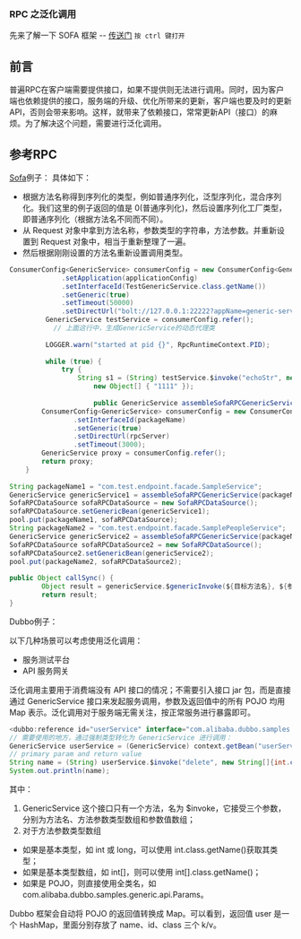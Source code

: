 ### RPC 之泛化调用

先来了解一下 SOFA 框架    -- [传送门](\..\ll\sofa\sofa.md) `按 ctrl 键打开`

## 前言

普遍RPC在客户端需要提供接口，如果不提供则无法进行调用。同时，因为客户端也依赖提供的接口，服务端的升级、优化所带来的更新，客户端也要及时的更新API，否则会带来影响。这样，就带来了依赖接口，常常更新API（接口）的麻烦。为了解决这个问题，需要进行泛化调用。

## 参考RPC

[Sofa](\..\ll\sofa\sofa.md)例子： 具体如下：

- 根据方法名称得到序列化的类型，例如普通序列化，泛型序列化，混合序列化。我们这里的例子返回的值是 0(普通序列化)，然后设置序列化工厂类型，即普通序列化（根据方法名不同而不同）。
- 从 Request 对象中拿到方法名称，参数类型的字符串，方法参数。并重新设置到 Request 对象中，相当于重新整理了一遍。
- 然后根据刚刚设置的方法名重新设置调用类型。

```java
ConsumerConfig<GenericService> consumerConfig = new ConsumerConfig<GenericService>()
             .setApplication(applicationConfig)
             .setInterfaceId(TestGenericService.class.getName())
             .setGeneric(true)
             .setTimeout(50000)
             .setDirectUrl("bolt://127.0.0.1:22222?appName=generic-server");
         GenericService testService = consumerConfig.refer();
           // 上面这行中，生成GenericService的动态代理类
 
         LOGGER.warn("started at pid {}", RpcRuntimeContext.PID);
 
         while (true) {
             try {
                 String s1 = (String) testService.$invoke("echoStr", new String[] { "java.lang.String" },
                     new Object[] { "1111" });
					 
					 public GenericService assembleSofaRPCGenericService(String packageName, String rpcServer) {
        ConsumerConfig<GenericService> consumerConfig = new ConsumerConfig<GenericService>()
                .setInterfaceId(packageName)
                .setGeneric(true)
                .setDirectUrl(rpcServer)
                .setTimeout(3000);
        GenericService proxy = consumerConfig.refer();
        return proxy;
    }
 
String packageName1 = "com.test.endpoint.facade.SampleService";
GenericService genericService1 = assembleSofaRPCGenericService(packageName1, "bolt://10.167.24.122:12200");
SofaRPCDataSource sofaRPCDataSource = new SofaRPCDataSource();
sofaRPCDataSource.setGenericBean(genericService1);
pool.put(packageName1, sofaRPCDataSource);
String packageName2 = "com.test.endpoint.facade.SamplePeopleService";
GenericService genericService2 = assembleSofaRPCGenericService(packageName2, "bolt://10.167.24.122:12200");
SofaRPCDataSource sofaRPCDataSource2 = new SofaRPCDataSource();
sofaRPCDataSource2.setGenericBean(genericService2);
pool.put(packageName2, sofaRPCDataSource2);
 
public Object callSync() {
        Object result = genericService.$genericInvoke(${目标方法名}, ${参数类型String串}, ${参数值object串}, Response.class).getContent();
        return result;
}
```

Dubbo例子：

以下几种场景可以考虑使用泛化调用：

- 服务测试平台
- API 服务网关

泛化调用主要用于消费端没有 API 接口的情况；不需要引入接口 jar 包，而是直接通过 GenericService 接口来发起服务调用，参数及返回值中的所有 POJO 均用 Map 表示。泛化调用对于服务端无需关注，按正常服务进行暴露即可。

```java
<dubbo:reference id="userService" interface="com.alibaba.dubbo.samples.generic.api.IUserService" generic="true"/>
// 需要使用的地方，通过强制类型转化为 GenericService 进行调用：
GenericService userService = (GenericService) context.getBean("userService");
// primary param and return value
String name = (String) userService.$invoke("delete", new String[]{int.class.getName()}, new Object[]{1});
System.out.println(name);
```

其中：

1. GenericService 这个接口只有一个方法，名为 $invoke，它接受三个参数，分别为方法名、方法参数类型数组和参数值数组；
2. 对于方法参数类型数组

- 如果是基本类型，如 int 或 long，可以使用 int.class.getName()获取其类型；
- 如果是基本类型数组，如 int[]，则可以使用 int[].class.getName()；
- 如果是 POJO，则直接使用全类名，如 com.alibaba.dubbo.samples.generic.api.Params。

Dubbo 框架会自动将 POJO 的返回值转换成 Map。可以看到，返回值 user 是一个 HashMap，里面分别存放了 name、id、class 三个 k/v。





